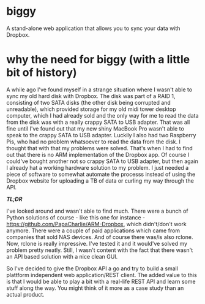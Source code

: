 # biggy

A stand-alone web application that allows you to sync your data with Dropbox. 

# why the need for biggy (with a little bit of history)

A while ago I've found myself in a strange situation where I wasn't able to sync my old hard disk with Dropbox. The disk was   part of a RAID 1, consisting of two SATA disks (the other disk being corrupted and unreadable), which provided storage for my old midi tower desktop computer, which I had already sold and the only way for me to read the data from the disk was with a really crappy SATA to USB adapter. That was all fine until I've found out that my new shiny MacBook Pro wasn't able to speak to the crappy SATA to USB adapter. Luckily I also had two Raspberry Pis, who had no problem whatsoever to read the data from the disk. I thought that with that my problems were solved. That's when I had to find out that there is no ARM implementation of the Dropbox app. Of course I could've bought another not so crappy SATA to USB adapter, but then again I already hat a working hardware solution to my problem. I just needed a piece of software to somewhat automate the processs instead of using the Dropbox website for uploading a TB of data or curling my way through the API. 

***TL;DR***

I've looked around and wasn't able to find much. There were a bunch of Python solutions of course - like this one for instance - https://github.com/PapaCharlie/ARM-Dropbox, which didn't/don't work anymore. There were a couple of paid applications which came from companies that sold NAS devices. And of course there was/is also rclone. Now, rclone is really impressive. I've tested it and it would've solved my problem pretty neatly. Still, I wasn't content with the fact that there wasn't an API based solution with a nice clean GUI. 

So I've decided to give the Dropbox API a go and try to build a small plattform independent web application/REST client. The added value to this is that I would be able to play a bit with a real-life REST API and learn some stuff along the way. You might think of it more as a case study than an actual product.
